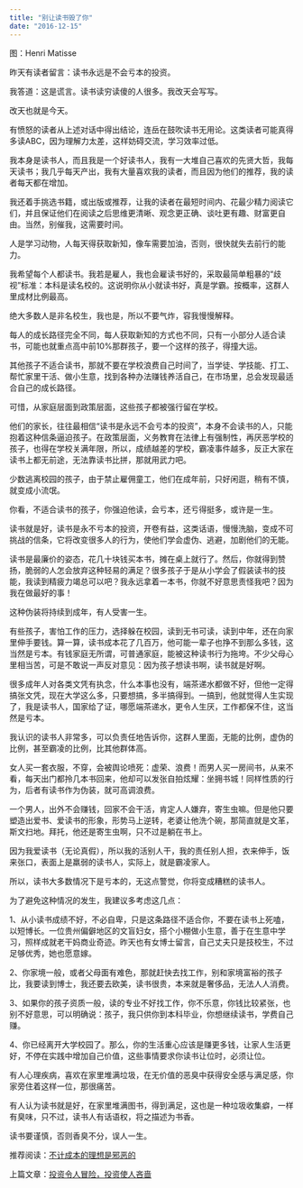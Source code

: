 ```yaml
---
title: "别让读书毁了你"
date: "2016-12-15"
---
```


图：Henri Matisse

昨天有读者留言：读书永远是不会亏本的投资。  

我答道：这是谎言。读书读穷读傻的人很多。我改天会写写。

改天也就是今天。

有愤怒的读者从上述对话中得出结论，连岳在鼓吹读书无用论。这类读者可能真得多读ABC，因为理解力太差，这样妨碍交流，学习效率过低。

我本身是读书人，而且我是一个好读书人，我有一大堆自己喜欢的先贤大哲，我每天读书；我几乎每天产出，我有大量喜欢我的读者，而且因为他们的推荐，我的读者每天都在增加。  

我还着手挑选书籍，或出版或推荐，让我的读者在最短时间内、花最少精力阅读它们，并且保证他们在阅读之后思维更清晰、观念更正确、谈吐更有趣、财富更自由。当然，别催我，这需要时间。

人是学习动物，人每天得获取新知，像车需要加油，否则，很快就失去前行的能力。

我希望每个人都读书。我若是雇人，我也会雇读书好的，采取最简单粗暴的“歧视”标准：本科是读名校的。这说明你从小就读书好，真是学霸。按概率，这群人里成材比例最高。

绝大多数人是非名校生，我也是，所以不要气炸，容我慢慢解释。  

每人的成长路径完全不同，每人获取新知的方式也不同，只有一小部分人适合读书，可能也就重点高中前10%那群孩子，要一个这样的孩子，得撞大运。  

其他孩子不适合读书，那就不要在学校浪费自己时间了，当学徒、学技能、打工、帮忙家里干活、做小生意，找到各种办法赚钱养活自己，在市场里，总会发现最适合自己的成长路径。

可惜，从家庭层面到政策层面，这些孩子都被强行留在学校。

他们的家长，往往最相信“读书是永远不会亏本的投资”，本身不会读书的人，只能抱着这种信条逼迫孩子。在政策层面，义务教育在法律上有强制性，再厌恶学校的孩子，也得在学校关满年限，所以，成绩越差的学校，霸凌事件越多，反正大家在读书上都无前途，无法靠读书比拼，那就用武力吧。

少数逃离校园的孩子，由于禁止雇佣童工，他们在成年前，只好闲逛，稍有不慎，就变成小流氓。

你看，不适合读书的孩子，你强迫他读，会亏本，还亏得挺多，或许是一生。

读书就是好，读书是永不亏本的投资，开卷有益，这类话语，慢慢洗脑，变成不可挑战的信条，它将改变很多人的行为，使他们学会虚伪、逃避，加剧他们的无能。

读书是最廉价的姿态，花几十块钱买本书，摊在桌上就行了。然后，你就得到赞扬，脆弱的人怎会放弃这种轻易的满足？很多孩子于是从小学会了假装读书的技能，我读到精疲力竭总可以吧？我永远拿着一本书，你就不好意思责怪我吧？因为我在做最好的事！  

这种伪装将持续到成年，有人受害一生。  

有些孩子，害怕工作的压力，选择躲在校园，读到无书可读，读到中年，还在向家里伸手要钱。算一算，读书成本花了几百万，他可能一辈子也挣不到那么多钱，这当然是亏本。有钱家庭无所谓，可普通家庭，能被这种读书行为拖垮。不少父母心里相当苦，可是不敢说一声反对意见：因为孩子想读书啊，读书就是好啊。

很多成年人对各类文凭有执念，什么本事也没有，端茶递水都做不好，但他一定得搞张文凭，现在大学这么多，只要想搞，多半搞得到。一搞到，他就觉得人生实现了，我是读书人，国家给了证，哪愿端茶递水，更令人生厌，工作都保不住，这当然是亏本。

我认识的读书人非常多，可以负责任地告诉你，这群人里面，无能的比例，虚伪的比例，甚至霸凌的比例，比其他群体高。

女人买一套衣服，不穿，会被舆论喷死：虚荣、浪费！而男人买一房间书，从来不看，每天出门都拎几本书回来，他却可以发张自拍炫耀：坐拥书城！同样性质的行为，后者有读书作为伪装，就可高调浪费。

一个男人，出外不会赚钱，回家不会干活，肯定人人嫌弃，寄生虫嘛。但是他只要塑造出爱书、爱读书的形象，形势马上逆转，老婆让他洗个碗，那简直就是文革，斯文扫地。拜托，他还是寄生虫啊，只不过是躺在书上。

因为我爱读书（无论真假），所以我的活别人干，我的责任别人担，衣来伸手，饭来张口，表面上是羸弱的读书人，实际上，就是霸凌家人。

所以，读书大多数情况下是亏本的，无这点警觉，你将变成糟糕的读书人。

为了避免这种情况的发生，我建议多考虑这几点：

1、从小读书成绩不好，不必自卑，只是这条路径不适合你，不要在读书上死嗑，以短博长。一位贵州偏僻地区的文盲妇女，搭个小棚做小生意，善于在生意中学习，照样成就老干妈商业奇迹。昨天也有女博士留言，自己丈夫只是技校生，不过足够优秀，她也愿意嫁。

2、你家境一般，或者父母面有难色，那就赶快去找工作，别和家境富裕的孩子比，我要读到博士，我还要去欧美，读书很贵，本来就是奢侈品，无法人人消费。

3、如果你的孩子资质一般，读的专业不好找工作，你不乐意，你钱比较紧张，也别不好意思，可以明确说：孩子，我只供你到本科毕业，你想继续读书，学费自己赚。

4、你已经离开大学校园了。那么，你的生活重心应该是赚更多钱，让家人生活更好，不停在实践中增加自己价值，这些事情要求你读书让位时，必须让位。  

有人心理疾病，喜欢在家里堆满垃圾，在无价值的恶臭中获得安全感与满足感，你家旁住着这样一位，那很痛苦。

有人认为读书就是好，在家里堆满图书，得到满足，这也是一种垃圾收集癖，一样有臭味，只不过，读书人有话语权，将之描述为书香。

读书要谨慎，否则香臭不分，误人一生。

推荐阅读：[不计成本的理想是邪恶的](http://mp.weixin.qq.com/s?__biz=MjM5NDU0Mjk2MQ==&mid=2651622554&idx=1&sn=05d989dcc53207df2c64c18af86772eb&chksm=bd7e08848a0981926aa7d61e475db33fd925c159e9cfdb0ebe405c9502e7b89ebbb7f294b47e&scene=21#wechat_redirect)

上篇文章：[投资令人冒险，投资使人吝啬](http://mp.weixin.qq.com/s?__biz=MjM5NDU0Mjk2MQ==&mid=2651622607&idx=1&sn=12c10e4c554b47cca1e6fc2b097e5f5c&chksm=bd7e08d18a0981c75c27083f303779cb93130c1224d200e4bc055e1f308bea5f49e787c76128&scene=21#wechat_redirect)
